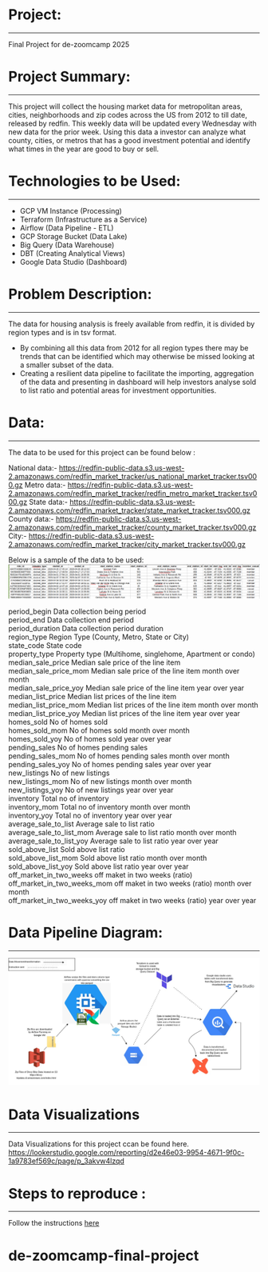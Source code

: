 # Project:
---
Final Project for de-zoomcamp 2025 


# Project Summary:
---
This project will collect the housing market data for metropolitan areas, cities, neighborhoods and zip codes across the US from 2012 to till date, released by redfin. This weekly data will be updated every Wednesday with new data for the prior week. Using this data a investor can analyze what county, cities, or metros that has a good investment potential and identify what times in the year are good to buy or sell.


# Technologies to be Used:
---
- GCP VM Instance (Processing)
- Terraform (Infrastructure as a Service)
- Airflow (Data Pipeline - ETL)
- GCP Storage Bucket (Data Lake)
- Big Query (Data Warehouse)
- DBT (Creating Analytical Views)
- Google Data Studio (Dashboard)

# Problem Description:
---
The data for housing analysis is freely available from redfin, it is divided by region types and is in tsv format. 
- By combining all this data from 2012 for all region types there may be trends that can be identified which may otherwise be missed looking at a smaller subset of the data. 
- Creating a resilient data pipeline to facilitate the importing, aggregation of the data and presenting in dashboard will help investors analyse sold to list ratio and potential areas for investment opportunities.

# Data:
---
The data to be used for this project can be found below :

National data:- https://redfin-public-data.s3.us-west-2.amazonaws.com/redfin_market_tracker/us_national_market_tracker.tsv000.gz
Metro data:- https://redfin-public-data.s3.us-west-2.amazonaws.com/redfin_market_tracker/redfin_metro_market_tracker.tsv000.gz
State data:- https://redfin-public-data.s3.us-west-2.amazonaws.com/redfin_market_tracker/state_market_tracker.tsv000.gz
County data:- https://redfin-public-data.s3.us-west-2.amazonaws.com/redfin_market_tracker/county_market_tracker.tsv000.gz
City:- https://redfin-public-data.s3.us-west-2.amazonaws.com/redfin_market_tracker/city_market_tracker.tsv000.gz

Below is a sample of the data to be used:
![Screenshot](/images/DataSample-FinalProject.png)

period_begin	Data collection being period	<br>
period_end	Data collection end period	<br>
period_duration	Data collection period duration	<br>
region_type	Region Type (County, Metro, State or City)	<br>
state_code	State code	<br>
property_type	Property type (Multihome, singlehome, Apartment or condo)	<br>
median_sale_price	Median sale price of the line item	<br>
median_sale_price_mom	Median sale price of the line item month over month	<br>
median_sale_price_yoy	Median sale price of the line item year over year	<br>
median_list_price	Median list prices of the line item	<br>
median_list_price_mom	Median list prices of the line item month over month	<br>
median_list_price_yoy	Median list prices of the line item year over year	<br>
homes_sold	No of homes sold	<br>
homes_sold_mom	No of homes sold month over month	<br>
homes_sold_yoy	No of homes sold year over year	<br>
pending_sales	No of homes pending sales	<br>
pending_sales_mom	No of homes pending sales month over month	<br>
pending_sales_yoy	No of homes pending sales year over year	<br>
new_listings	No of new listings	<br>
new_listings_mom	No of new listings month over month	<br>
new_listings_yoy	No of new listings year over year	<br>
inventory	Total no of inventory	<br>
inventory_mom	Total no of inventory month over month	<br>
inventory_yoy	Total no of inventory year over year	<br>
average_sale_to_list	Average sale to list ratio	<br>
average_sale_to_list_mom	Average sale to list ratio month over month	<br>
average_sale_to_list_yoy	Average sale to list ratio year over year	<br>
sold_above_list	Sold above list ratio	<br>
sold_above_list_mom	Sold above list ratio month over month	<br>
sold_above_list_yoy	Sold above list ratio year over year	<br>
off_market_in_two_weeks	off maket in two weeks (ratio)	<br>
off_market_in_two_weeks_mom	off maket in two weeks (ratio) month over month	<br>
off_market_in_two_weeks_yoy	off maket in two weeks (ratio) year over year	<br>



# Data Pipeline Diagram:
---
![Screenshot](/images/ProjectDataDiagram.jpeg)

# Data Visualizations
---
Data Visualizations for this project ccan be found here. https://lookerstudio.google.com/reporting/d2e46e03-9954-4671-9f0c-1a9783ef569c/page/p_3akvw4lzqd


# Steps to reproduce :
---
Follow the instructions [here](https://github.com/MichaelShoemaker/shoemaker-de-zoomcamp-final-project/blob/main/GitLikeMe.md)
# de-zoomcamp-final-project
